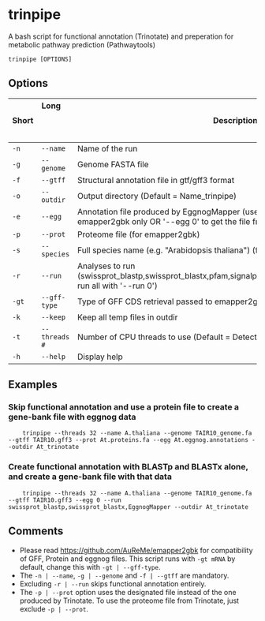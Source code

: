 # trinpipe
A bash script for functional annotation (Trinotate) and preperation for metabolic pathway prediction (Pathwaytools)

```
trinpipe [OPTIONS]
```

## Options
| Short     | Long &nbsp; &nbsp; &nbsp; &nbsp; &nbsp; &nbsp; &nbsp; &nbsp; &nbsp; &nbsp; &nbsp; &nbsp; &nbsp; &nbsp; &nbsp; &nbsp; &nbsp; &nbsp; &nbsp;     | Description     |
| ------------- | ------------- | -------- |
| `-n`          | `--name`         | Name of the run  |
| `-g`         | `--genome`         | Genome FASTA file  |
| `-f`          | `--gtff`         | Structural annotation file in gtf/gff3 format  |
| `-o`          | `--outdir`         | Output directory (Default = Name_trinpipe)  |
| `-e`          | `--egg`         | Annotation file produced by EggnogMapper (use '--egg path_to_file' for emapper2gbk only OR '--egg 0' to get the file from trinpipe)  |
| `-p`          | `--prot`         | Proteome file (for emapper2gbk)  |
| `-s`          | `--species`         | Full species name (e.g. \"Arabidopsis thaliana\") (for egg2gbk)  |
| `-r`          | `--run`         | Analyses to run (swissprot_blastp,swissprot_blastx,pfam,signalp6,tmhmmv2,infernal,EggnogMapper; run all with '--run 0')  |
| `-gt`          | `--gff-type`         | Type of GFF CDS retrieval passed to emapper2gbk (see README)  |
| `-k`          | `--keep`         | Keep all temp files in outdir  |
| `-t`           | `--threads #`        | Number of CPU threads to use (Default = Detected processors or 1)  |
| `-h`           | `--help`       | Display help  |


## Examples

### Skip functional annotation and use a protein file to create a gene-bank file with eggnog data
```
	trinpipe --threads 32 --name A.thaliana --genome TAIR10_genome.fa --gtff TAIR10.gff3 --prot At.proteins.fa --egg At.eggnog.annotations --outdir At_trinotate
```
### Create functional annotation with BLASTp and BLASTx alone, and create a gene-bank file with that data
```
	trinpipe --threads 32 --name A.thaliana --genome TAIR10_genome.fa --gtff TAIR10.gff3 --egg 0 --run swissprot_blastp,swissprot_blastx,EggnogMapper --outdir At_trinotate
```

## Comments
- Please read https://github.com/AuReMe/emapper2gbk for compatibility of GFF, Protein and eggnog files. This script runs with `-gt mRNA` by default, change this with `-gt | --gff-type`.
- The `-n | --name`, `-g | --genome` and `-f | --gtff` are mandatory.
- Excluding `-r | --run` skips functional annotation entirely.
- The `-p | --prot` option uses the designated file instead of the one produced by Trinotate. To use the proteome file from Trinotate, just exclude `-p | --prot`.
